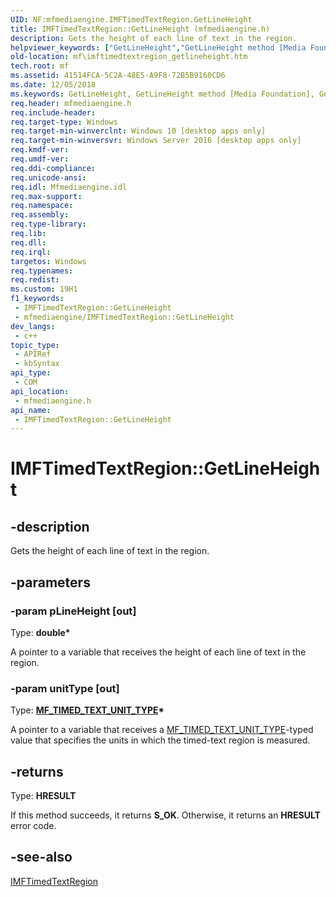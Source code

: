 ```yaml
---
UID: NF:mfmediaengine.IMFTimedTextRegion.GetLineHeight
title: IMFTimedTextRegion::GetLineHeight (mfmediaengine.h)
description: Gets the height of each line of text in the region.
helpviewer_keywords: ["GetLineHeight","GetLineHeight method [Media Foundation]","GetLineHeight method [Media Foundation]","IMFTimedTextRegion interface","IMFTimedTextRegion interface [Media Foundation]","GetLineHeight method","IMFTimedTextRegion.GetLineHeight","IMFTimedTextRegion::GetLineHeight","mf.imftimedtextregion_getlineheight","mfmediaengine/IMFTimedTextRegion::GetLineHeight"]
old-location: mf\imftimedtextregion_getlineheight.htm
tech.root: mf
ms.assetid: 41514FCA-5C2A-48E5-A9F8-72B5B9160CD6
ms.date: 12/05/2018
ms.keywords: GetLineHeight, GetLineHeight method [Media Foundation], GetLineHeight method [Media Foundation],IMFTimedTextRegion interface, IMFTimedTextRegion interface [Media Foundation],GetLineHeight method, IMFTimedTextRegion.GetLineHeight, IMFTimedTextRegion::GetLineHeight, mf.imftimedtextregion_getlineheight, mfmediaengine/IMFTimedTextRegion::GetLineHeight
req.header: mfmediaengine.h
req.include-header: 
req.target-type: Windows
req.target-min-winverclnt: Windows 10 [desktop apps only]
req.target-min-winversvr: Windows Server 2016 [desktop apps only]
req.kmdf-ver: 
req.umdf-ver: 
req.ddi-compliance: 
req.unicode-ansi: 
req.idl: Mfmediaengine.idl
req.max-support: 
req.namespace: 
req.assembly: 
req.type-library: 
req.lib: 
req.dll: 
req.irql: 
targetos: Windows
req.typenames: 
req.redist: 
ms.custom: 19H1
f1_keywords:
 - IMFTimedTextRegion::GetLineHeight
 - mfmediaengine/IMFTimedTextRegion::GetLineHeight
dev_langs:
 - c++
topic_type:
 - APIRef
 - kbSyntax
api_type:
 - COM
api_location:
 - mfmediaengine.h
api_name:
 - IMFTimedTextRegion::GetLineHeight
---
```


# IMFTimedTextRegion::GetLineHeight


## -description

Gets the height of each line of text in the region.

## -parameters

### -param pLineHeight [out]

Type: <b>double*</b>

A pointer to a variable that receives the height of each line of text in the region.

### -param unitType [out]

Type: <b><a href="/windows/desktop/api/mfmediaengine/ne-mfmediaengine-mf_timed_text_unit_type">MF_TIMED_TEXT_UNIT_TYPE</a>*</b>

A pointer to a variable that receives a <a href="/windows/desktop/api/mfmediaengine/ne-mfmediaengine-mf_timed_text_unit_type">MF_TIMED_TEXT_UNIT_TYPE</a>-typed value that specifies the units in which the timed-text region is measured.

## -returns

Type: <b>HRESULT</b>

If this method succeeds, it returns <b xmlns:loc="http://microsoft.com/wdcml/l10n">S_OK</b>. Otherwise, it returns an <b xmlns:loc="http://microsoft.com/wdcml/l10n">HRESULT</b> error code.

## -see-also

<a href="/windows/desktop/api/mfmediaengine/nn-mfmediaengine-imftimedtextregion">IMFTimedTextRegion</a>

